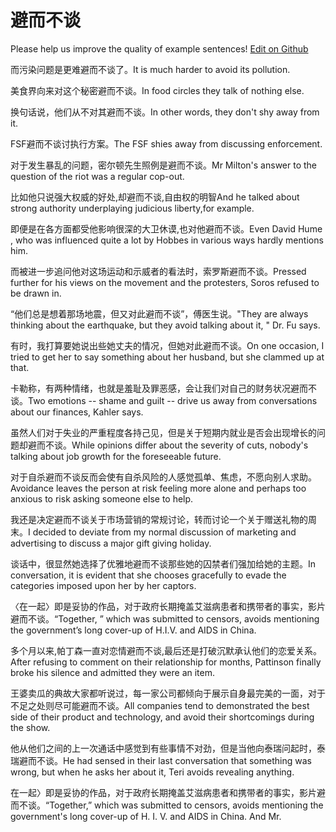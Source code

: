 # 避而不谈

Please help us improve the quality of example sentences! [Edit on Github](https://github.com/jiyushe/jiyu-example-sentence-source/blob/main/chinese/bierbutan.md)

<p><span class="chinese">而污染问题是更难避而不谈了。</span><span class="english">It is much harder to avoid its pollution.</span></p>

<p><span class="chinese">美食界向来对这个秘密避而不谈。</span><span class="english">In food circles they talk of nothing else.</span></p>

<p><span class="chinese">换句话说，他们从不对其避而不谈。</span><span class="english">In other words, they don't shy away from it.</span></p>

<p><span class="chinese">FSF避而不谈讨执行方案。</span><span class="english">The FSF shies away from discussing enforcement.</span></p>

<p><span class="chinese">对于发生暴乱的问题，密尔顿先生照例是避而不谈。</span><span class="english">Mr Milton's answer to the question of the riot was a regular cop-out.</span></p>

<p><span class="chinese">比如他只说强大权威的好处,却避而不谈,自由权的明智</span><span class="english">And he talked about strong authority underplaying judicious liberty,for example.</span></p>

<p><span class="chinese">即便是在各方面都受他影响很深的大卫休谟,也对他避而不谈。</span><span class="english">Even David Hume , who was influenced quite a lot by Hobbes in various ways hardly mentions him.</span></p>

<p><span class="chinese">而被进一步追问他对这场运动和示威者的看法时，索罗斯避而不谈。</span><span class="english">Pressed further for his views on the movement and the protesters, Soros refused to be drawn in.</span></p>

<p><span class="chinese">“他们总是想着那场地震，但又对此避而不谈”，傅医生说。</span><span class="english">"They are always thinking about the earthquake, but they avoid talking about it, " Dr. Fu says.</span></p>

<p><span class="chinese">有时，我打算要她说出些她丈夫的情况，但她对此避而不谈。</span><span class="english">On one occasion, I tried to get her to say something about her husband, but she clammed up at that.</span></p>

<p><span class="chinese">卡勒称，有两种情绪，也就是羞耻及罪恶感，会让我们对自己的财务状况避而不谈。</span><span class="english">Two emotions -- shame and guilt -- drive us away from conversations about our finances, Kahler says.</span></p>

<p><span class="chinese">虽然人们对于失业的严重程度各持己见，但是关于短期内就业是否会出现增长的问题却避而不谈。</span><span class="english">While opinions differ about the severity of cuts, nobody's talking about job growth for the foreseeable future.</span></p>

<p><span class="chinese">对于自杀避而不谈反而会使有自杀风险的人感觉孤单、焦虑，不愿向别人求助。</span><span class="english">Avoidance leaves the person at risk feeling more alone and perhaps too anxious to risk asking someone else to help.</span></p>

<p><span class="chinese">我还是决定避而不谈关于市场营销的常规讨论，转而讨论一个关于赠送礼物的周末。</span><span class="english">I decided to deviate from my normal discussion of marketing and advertising to discuss a major gift giving holiday.</span></p>

<p><span class="chinese">谈话中，很显然她选择了优雅地避而不谈那些她的囚禁者们强加给她的主题。</span><span class="english">In conversation, it is evident that she chooses gracefully to evade the categories imposed upon her by her captors.</span></p>

<p><span class="chinese">〈在一起〉即是妥协的作品，对于政府长期掩盖艾滋病患者和携带者的事实，影片避而不谈。</span><span class="english">“Together, ” which was submitted to censors, avoids mentioning the government’s long cover-up of H.I.V. and AIDS in China.</span></p>

<p><span class="chinese">多个月以来,帕丁森一直对恋情避而不谈,最后还是打破沉默承认他们的恋爱关系。</span><span class="english">After refusing to comment on their relationship for months, Pattinson finally broke his silence and admitted they were an item.</span></p>

<p><span class="chinese">王婆卖瓜的典故大家都听说过，每一家公司都倾向于展示自身最完美的一面，对于不足之处则尽可能避而不谈。</span><span class="english">All companies tend to demonstrated the best side of their product and technology, and avoid their shortcomings during the show.</span></p>

<p><span class="chinese">他从他们之间的上一次通话中感觉到有些事情不对劲，但是当他向泰瑞问起时，泰瑞避而不谈。</span><span class="english">He had sensed in their last conversation that something was wrong, but when he asks her about it, Teri avoids revealing anything.</span></p>

<p><span class="chinese">在一起〉即是妥协的作品，对于政府长期掩盖艾滋病患者和携带者的事实，影片避而不谈。</span><span class="english">“Together,” which was submitted to censors, avoids mentioning the government's long cover-up of H. I. V. and AIDS in China. And Mr.</span></p>

